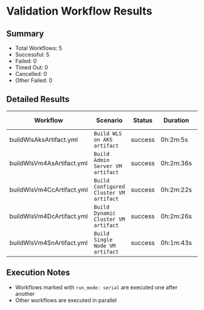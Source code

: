 # Validation Workflow Results

## Summary
- Total Workflows: 5
- Successful: 5
- Failed: 0
- Timed Out: 0
- Cancelled: 0
- Other Failed: 0

## Detailed Results

| Workflow | Scenario | Status | Duration | Run URL |
|----------|----------|---------|-----------|----------|
| buildWlsAksArtifact.yml | `Build WLS on AKS artifact` | success | 0h:2m:5s | [View Run](https://github.com/oracle/weblogic-azure/actions/runs/18300257672) |
| buildWlsVm4AsArtifact.yml | `Build Admin Server VM artifact` | success | 0h:2m:36s | [View Run](https://github.com/oracle/weblogic-azure/actions/runs/18300259746) |
| buildWlsVm4CcArtifact.yml | `Build Configured Cluster VM artifact` | success | 0h:2m:22s | [View Run](https://github.com/oracle/weblogic-azure/actions/runs/18300261254) |
| buildWlsVm4DcArtifact.yml | `Build Dynamic Cluster VM artifact` | success | 0h:2m:26s | [View Run](https://github.com/oracle/weblogic-azure/actions/runs/18300262771) |
| buildWlsVm4SnArtifact.yml | `Build Single Node VM artifact` | success | 0h:1m:43s | [View Run](https://github.com/oracle/weblogic-azure/actions/runs/18300264280) |


## Execution Notes
- Workflows marked with `run_mode: serial` are executed one after another
- Other workflows are executed in parallel
